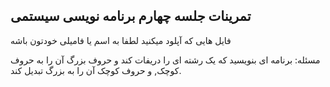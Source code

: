 ## تمرینات جلسه چهارم برنامه نویسی سیستمی
فایل هایی که آپلود میکنید لطفا به اسم یا فامیلی خودتون باشه 
<br />

مسئله: برنامه ای بنویسید که یک رشته ای را دریفات کند و حروف بزرگ آن را به حروف کوچک, و حروف کوچک آن را به بزرگ تبدیل کند.
